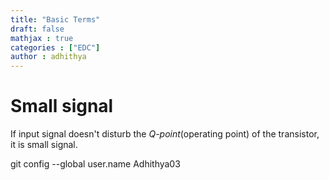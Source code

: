 ```yaml
---
title: "Basic Terms"
draft: false
mathjax : true
categories : ["EDC"]
author : adhithya
---
```



# Small signal

If input signal doesn't disturb the *Q-point*(operating point) of the transistor, it is small signal. 

git config --global user.name Adhithya03
